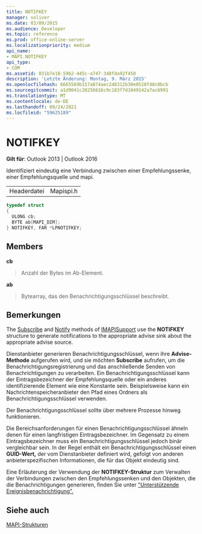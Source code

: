 ```yaml
---
title: NOTIFKEY
manager: soliver
ms.date: 03/09/2015
ms.audience: Developer
ms.topic: reference
ms.prod: office-online-server
ms.localizationpriority: medium
api_name:
- MAPI.NOTIFKEY
api_type:
- COM
ms.assetid: 031b7e18-59b2-445c-a747-348fda92f458
description: 'Letzte Änderung: Montag, 9. März 2015'
ms.openlocfilehash: 6665569b157a874aec248312b30e0528f48c0bcb
ms.sourcegitcommit: a1d9041c20256616c9c183f7d1049142a7ac6991
ms.translationtype: MT
ms.contentlocale: de-DE
ms.lasthandoff: 09/24/2021
ms.locfileid: "59625189"
---
```

# <a name="notifkey"></a>NOTIFKEY

  
  
**Gilt für**: Outlook 2013 | Outlook 2016 
  
Identifiziert eindeutig eine Verbindung zwischen einer Empfehlungssenke, einer Empfehlungsquelle und mapi.
  
|||
|:-----|:-----|
|Headerdatei  <br/> |Mapispi.h  <br/> |
   
```cpp
typedef struct
{
  ULONG cb;
  BYTE ab[MAPI_DIM];
} NOTIFKEY, FAR *LPNOTIFKEY;

```

## <a name="members"></a>Members

 **cb**
  
> Anzahl der Bytes  im Ab-Element. 
    
 **ab**
  
> Bytearray, das den Benachrichtigungsschlüssel beschreibt.
    
## <a name="remarks"></a>Bemerkungen

The [Subscribe](imapisupport-subscribe.md) and [Notify](imapisupport-notify.md) methods of [IMAPISupport](imapisupportiunknown.md) use the **NOTIFKEY** structure to generate notifications to the appropriate advise sink about the appropriate advise source. 
  
Dienstanbieter generieren Benachrichtigungsschlüssel, wenn ihre **Advise-Methode** aufgerufen wird, und sie möchten **Subscribe** aufrufen, um die Benachrichtigungsregistrierung und das anschließende Senden von Benachrichtigungen zu verarbeiten. Ein Benachrichtigungsschlüssel kann der Eintragsbezeichner der Empfehlungsquelle oder ein anderes identifizierende Element wie eine Konstante sein. Beispielsweise kann ein Nachrichtenspeicheranbieter den Pfad eines Ordners als Benachrichtigungsschlüssel verwenden. 
  
Der Benachrichtigungsschlüssel sollte über mehrere Prozesse hinweg funktionieren. 
  
Die Bereichsanforderungen für einen Benachrichtigungsschlüssel ähneln denen für einen langfristigen Eintragsbezeichner. Im Gegensatz zu einem Eintragsbezeichner muss ein Benachrichtigungsschlüssel jedoch binär vergleichbar sein. In der Regel enthält ein Benachrichtigungsschlüssel einen **GUID-Wert,** der vom Dienstanbieter definiert wird, gefolgt von anderen anbieterspezifischen Informationen, die für das Objekt eindeutig sind. 
  
Eine Erläuterung der Verwendung der **NOTIFKEY-Struktur** zum Verwalten der Verbindungen zwischen den Empfehlungssenken und den Objekten, die die Benachrichtigungen generieren, finden Sie unter ["Unterstützende Ereignisbenachrichtigung".](supporting-event-notification.md) 
  
## <a name="see-also"></a>Siehe auch



[MAPI-Strukturen](mapi-structures.md)

